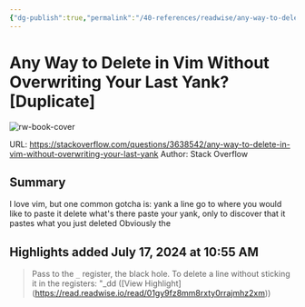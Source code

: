 ```yaml
---
{"dg-publish":true,"permalink":"/40-references/readwise/any-way-to-delete-in-vim-without-overwriting-your-last-yank-duplicate/","tags":["rw/articles"]}
---
```


# Any Way to Delete in Vim Without Overwriting Your Last Yank? [Duplicate]

![rw-book-cover](https://cdn.sstatic.net/Sites/stackoverflow/Img/apple-touch-icon@2.png?v=73d79a89bded)
  
URL: https://stackoverflow.com/questions/3638542/any-way-to-delete-in-vim-without-overwriting-your-last-yank
Author: Stack Overflow

## Summary

I love vim, but one common gotcha is:
yank a line
go to where you would like to paste it
delete what's there
paste your yank, only to discover that it pastes what you just deleted
Obviously the

## Highlights added July 17, 2024 at 10:55 AM
>Pass to the `_` register, the black hole.
>To delete a line without sticking it in the registers:
>"_dd ([View Highlight] (https://read.readwise.io/read/01gy9fz8mm8rxty0rrajmhz2xm))


